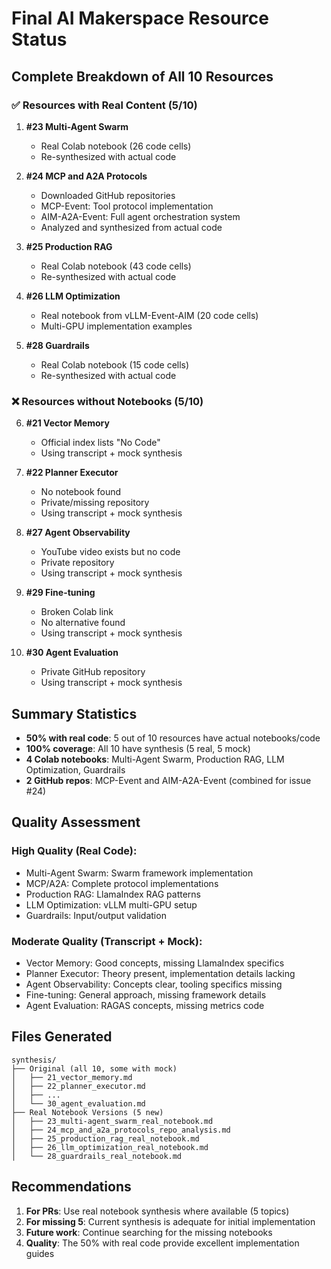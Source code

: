 # Final AI Makerspace Resource Status

## Complete Breakdown of All 10 Resources

### ✅ Resources with Real Content (5/10)

1. **#23 Multi-Agent Swarm** 
   - Real Colab notebook (26 code cells)
   - Re-synthesized with actual code

2. **#24 MCP and A2A Protocols** 
   - Downloaded GitHub repositories
   - MCP-Event: Tool protocol implementation
   - AIM-A2A-Event: Full agent orchestration system
   - Analyzed and synthesized from actual code

3. **#25 Production RAG**
   - Real Colab notebook (43 code cells)
   - Re-synthesized with actual code

4. **#26 LLM Optimization**
   - Real notebook from vLLM-Event-AIM (20 code cells)
   - Multi-GPU implementation examples

5. **#28 Guardrails**
   - Real Colab notebook (15 code cells)
   - Re-synthesized with actual code

### ❌ Resources without Notebooks (5/10)

6. **#21 Vector Memory**
   - Official index lists "No Code"
   - Using transcript + mock synthesis

7. **#22 Planner Executor**
   - No notebook found
   - Private/missing repository
   - Using transcript + mock synthesis

8. **#27 Agent Observability**
   - YouTube video exists but no code
   - Private repository
   - Using transcript + mock synthesis

9. **#29 Fine-tuning**
   - Broken Colab link
   - No alternative found
   - Using transcript + mock synthesis

10. **#30 Agent Evaluation**
    - Private GitHub repository
    - Using transcript + mock synthesis

## Summary Statistics

- **50% with real code**: 5 out of 10 resources have actual notebooks/code
- **100% coverage**: All 10 have synthesis (5 real, 5 mock)
- **4 Colab notebooks**: Multi-Agent Swarm, Production RAG, LLM Optimization, Guardrails
- **2 GitHub repos**: MCP-Event and AIM-A2A-Event (combined for issue #24)

## Quality Assessment

### High Quality (Real Code):
- Multi-Agent Swarm: Swarm framework implementation
- MCP/A2A: Complete protocol implementations
- Production RAG: LlamaIndex RAG patterns
- LLM Optimization: vLLM multi-GPU setup
- Guardrails: Input/output validation

### Moderate Quality (Transcript + Mock):
- Vector Memory: Good concepts, missing LlamaIndex specifics
- Planner Executor: Theory present, implementation details lacking
- Agent Observability: Concepts clear, tooling specifics missing
- Fine-tuning: General approach, missing framework details
- Agent Evaluation: RAGAS concepts, missing metrics code

## Files Generated

```
synthesis/
├── Original (all 10, some with mock)
│   ├── 21_vector_memory.md
│   ├── 22_planner_executor.md
│   ├── ...
│   └── 30_agent_evaluation.md
├── Real Notebook Versions (5 new)
│   ├── 23_multi-agent_swarm_real_notebook.md
│   ├── 24_mcp_and_a2a_protocols_repo_analysis.md
│   ├── 25_production_rag_real_notebook.md
│   ├── 26_llm_optimization_real_notebook.md
│   └── 28_guardrails_real_notebook.md
```

## Recommendations

1. **For PRs**: Use real notebook synthesis where available (5 topics)
2. **For missing 5**: Current synthesis is adequate for initial implementation
3. **Future work**: Continue searching for the missing notebooks
4. **Quality**: The 50% with real code provide excellent implementation guides